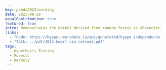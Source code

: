 ```yaml
---
key: panda2023learning
date: 2023-09-29
equalContribution: true
featured: true
intro: Demonstrates the kernel derived from random forest is characteristic and develops a hypothesis test based on that fact (KMERF).
links:
  - "Code: https://hyppo.neurodata.io/api/generated/hyppo.independence.kmerf#hyppo.independence.KMERF"
  - "Talk: ../pdf/2023-kmerf-cis-retreat.pdf"
tags:
  - Hypothesis Testing
  - Forests
  - Kernels
---
```

